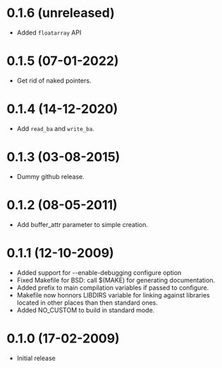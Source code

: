 0.1.6 (unreleased)
=====
* Added `floatarray` API

0.1.5 (07-01-2022)
=====

- Get rid of naked pointers.

0.1.4 (14-12-2020)
=====

- Add `read_ba` and `write_ba`.

0.1.3 (03-08-2015)
=====

- Dummy github release.

0.1.2 (08-05-2011)
=====

- Add buffer_attr parameter to simple creation.

0.1.1 (12-10-2009)
=====

- Added support for --enable-debugging configure option
- Fixed Makefile for BSD: call $(MAKE) for generating documentation.
- Added prefix to main compilation variables
  if passed to configure.
- Makefile now honnors LIBDIRS
  variable for linking against libraries
  located in other places than then standard
  ones.
- Added NO_CUSTOM to build
  in standard mode.

0.1.0 (17-02-2009)
=====

- Initial release
